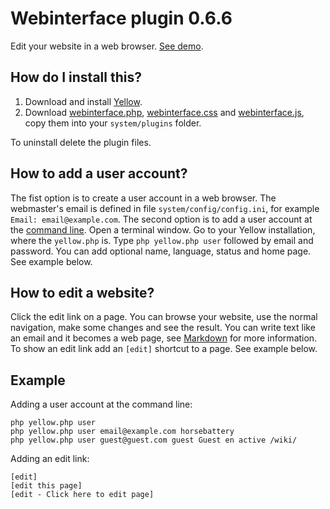 Webinterface plugin 0.6.6
=========================
Edit your website in a web browser. [See demo](http://developers.datenstrom.se).

How do I install this?
----------------------
1. Download and install [Yellow](https://github.com/datenstrom/yellow/).  
2. Download [webinterface.php](webinterface.php?raw=true), [webinterface.css](webinterface.css?raw=true) and [webinterface.js](webinterface.js?raw=true), copy them into your `system/plugins` folder.  

To uninstall delete the plugin files.

How to add a user account?
-------------------------
The fist option is to create a user account in a web browser. The webmaster's email is defined in file `system/config/config.ini`, for example `Email: email@example.com`. The second option is to add a user account at the [command line](https://github.com/datenstrom/yellow-plugins/tree/master/commandline). Open a terminal window. Go to your Yellow installation, where the `yellow.php` is. Type `php yellow.php user` followed by email and password. You can add  optional name, language, status and home page. See example below.

How to edit a website?
----------------------
Click the edit link on a page. You can browse your website, use the normal navigation, make some changes and see the result. You can write text like an email and it becomes a web page, see [Markdown](https://github.com/datenstrom/yellow-plugins/tree/master/markdown) for more information. To show an edit link add an `[edit]` shortcut to a page. See example below.

Example
-------
Adding a user account at the command line:
 
`php yellow.php user`  
`php yellow.php user email@example.com horsebattery`  
`php yellow.php user guest@guest.com guest Guest en active /wiki/`  

Adding an edit link:

    [edit]
    [edit this page]
    [edit - Click here to edit page]
